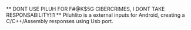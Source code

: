 ** DONT USE PILUH FOR F#@K$5G CIBERCRIMES, I DONT TAKE RESPONSABILITY!!1 **
Piluhlito is a external inputs for Android, creating a C/C++/Assembly responses using Usb port.
